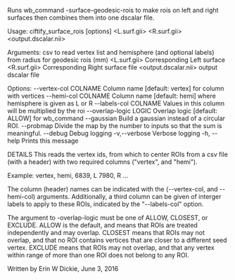 Runs wb_command -surface-geodesic-rois to make rois on left and right surfaces then combines
them into one dscalar file.

Usage:
    ciftify_surface_rois [options] <inputcsv> <radius> <L.surf.gii> <R.surf.gii> <output.dscalar.nii>

Arguments:
    <inputcsv>            csv to read vertex list and hemisphere (and optional labels) from
    <radius>              radius for geodesic rois (mm)
    <L.surf.gii>          Corresponding Left surface
    <R.surf.gii>          Corresponding Right surface file
    <output.dscalar.nii>  output dscalar file

Options:
    --vertex-col COLNAME   Column name [default: vertex] for column with vertices
    --hemi-col COLNAME     Column name [default: hemi] where hemisphere is given as L or R
    --labels-col COLNAME   Values in this column will be multiplied by the roi
    --overlap-logic LOGIC  Overlap logic [default: ALLOW] for wb_command
    --gaussian             Build a gaussian instead of a circular ROI.
    --probmap              Divide the map by the number to inputs so that the sum is meaningful.
    --debug                Debug logging
    -v,--verbose           Verbose logging
    -h, --help             Prints this message

DETAILS
This reads the vertex ids, from which to center ROIs from a csv file (with a header)
with two required columns ("vertex", and "hemi").

Example:
  vertex, hemi,
  6839, L
  7980, R
  ...

The column (header) names can be indicated with the (--vertex-col, and --hemi-col)
arguments. Additionally, a third column can be given of interger labels to apply to
these ROIs, indicated by the "--labels-col" option.

The  argument to -overlap-logic must be one of ALLOW, CLOSEST, or EXCLUDE.
 ALLOW is the default, and means that ROIs are treated independently and may overlap.
 CLOSEST means that ROIs may not overlap, and that no ROI contains vertices that are closer to a different seed vertex.
 EXCLUDE means that ROIs may not overlap, and that any vertex within range of more than one ROI does not belong to any ROI.

Written by Erin W Dickie, June 3, 2016
